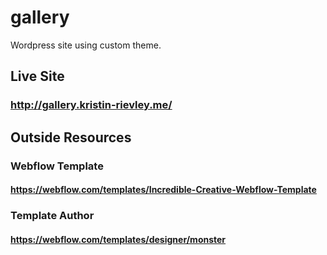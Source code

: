 # gallery
Wordpress site using custom theme.

## Live Site
### http://gallery.kristin-rievley.me/

## Outside Resources

### Webflow Template
#### https://webflow.com/templates/Incredible-Creative-Webflow-Template
### Template Author
#### https://webflow.com/templates/designer/monster
